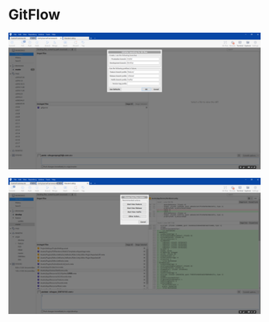 # GitFlow

![](../../.gitbook/assets/pi-zhu-20200723-165001.png)

![](../../.gitbook/assets/pi-zhu-20200723-165015.png)

